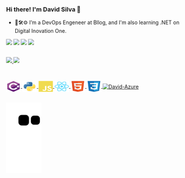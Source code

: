 ### Hi there! I'm David Silva 👋
- 👔🛠⚙ I’m a DevOps Engeneer at Bllog, and I'm also learning .NET on Digital Inovation One.

<div>
  <a href="https://www.linkedin.com/in/david-barbosa-da-silva/" target="_blank"><img src="https://img.shields.io/badge/-LinkedIn-%230077B5?style=for-the-badge&logo=linkedin&logoColor=white" target="_blank"></a> 
  <a href = "mailto:daviscoinit@gmail.com"><img src="https://img.shields.io/badge/-Gmail-%23333?style=for-the-badge&logo=gmail&logoColor=white" target="_blank"></a>
  <a href="https://discord.gg/david.silva#3964" target="_blank"><img src="https://img.shields.io/badge/Discord-7289DA?style=for-the-badge&logo=discord&logoColor=white" target="_blank"></a> 
  <a href="https://instagram.com/ds.usa" target="_blank"><img src="https://img.shields.io/badge/-Instagram-%23E4405F?style=for-the-badge&logo=instagram&logoColor=white" target="_blank"></a>
</div>

##

 <div>
  <a href="https://github.com/ds-silva">
  <img height="180em" src="https://github-readme-stats.vercel.app/api?username=ds-silva&show_icons=true&theme=dracula&include_all_commits=true&count_private=true"/>
  <img height="180em" src="https://github-readme-stats.vercel.app/api/top-langs/?username=ds-silva&layout=compact&langs_count=7&theme=dracula"/>
</div>



##

<div style="display: inline_block"><br>
  <img align="center" alt="David-Csharp" height="30" width="40" src="https://raw.githubusercontent.com/devicons/devicon/master/icons/csharp/csharp-original.svg">
  <img align="center" alt="David-Python" height="30" width="40" src="https://raw.githubusercontent.com/devicons/devicon/master/icons/python/python-original.svg">
  <img align="center" alt="David-Js" height="30" width="40" src="https://raw.githubusercontent.com/devicons/devicon/master/icons/javascript/javascript-plain.svg">
  <img align="center" alt="David-React" height="30" width="40" src="https://raw.githubusercontent.com/devicons/devicon/master/icons/react/react-original.svg">
  <img align="center" alt="David-HTML" height="30" width="40" src="https://raw.githubusercontent.com/devicons/devicon/master/icons/html5/html5-original.svg">
  <img align="center" alt="David-CSS" height="30" width="40" src="https://raw.githubusercontent.com/devicons/devicon/master/icons/css3/css3-original.svg">
  <img align="center" alt="David-Azure" height="30" width="100" src="https://img.shields.io/badge/Microsoft_Azure-0089D6?style=for-the-badge&logo=microsoft-azure&logoColor=white">
</div>
 
##

<div> 


  ![Snake animation](https://github.com/rafaballerini/rafaballerini/blob/output/github-contribution-grid-snake.svg)
 
</div>
  
##
